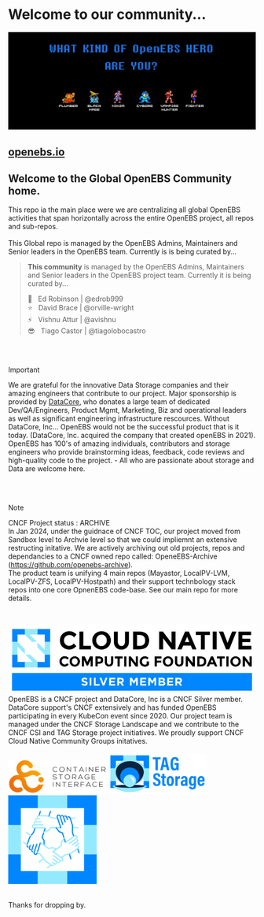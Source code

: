 # Welcome to our community...
[![OpenEBS Welcome Banner](/images/openebs_community_banner_retro_gamer.png)](https://www.openebs.io/)

## [openebs.io](https://www.openebs.io/)

## Welcome to the Global OpenEBS Community home.<BR>
This repo ia the main place were we are centralizing all global OpenEBS activities that span horizontally across the entire OpenEBS project, all repos and sub-repos.<BR>
<BR>
This Global repo is managed by the OpenEBS Admins, Maintainers and Senior leaders in the OpenEBS team.
Currently is is being curated by...

> **This community** is managed by the OpenEBS Admins, Maintainers and Senior leaders in the OpenEBS project team.
> Currently it is being curated by... <BR>
>
> :rocket: &nbsp; Ed Robinson | @edrob999 <BR>
> :star: &nbsp; David Brace | @orville-wright <BR>
> :zap: &nbsp; Vishnu Attur | @avishnu <BR>
> :sunglasses: &nbsp; Tiago Castor | @tiagolobocastro <BR>

<BR>
<BR>

> [!IMPORTANT]
> We are grateful for the innovative Data Storage companies and their amazing engineers that contribute to our project. Major sponsorship is provided by [DataCore](https://datacore.com), who donates a large team of dedicated Dev/QA/Engineers, Product Mgmt, Marketing, Biz and operational leaders as well as significant engineering infrastructure rescources. Without DataCore, Inc... OpenEBS would not be the successful product that is it today. (DataCore, Inc. acquired the company that created openEBS in 2021). OpenEBS has 100's of amazing individuals, contributors and storage engineers who provide brainstorming ideas, feedback, code reviews and high-quality code to the project. - All who are passionate about storage and Data are welcome here.
>

<BR>
<BR>

> [!NOTE]
> CNCF Project status : ARCHIVE <BR>
> In Jan 2024, under the guidnace of CNCF TOC, our project moved from Sandbox level to Archvie level so that we could impliemnt an extensive restructing initative. We are actively archiving out old projects, repos and dependancies to a CNCF owned repo called: OpeneEBS-Archive (https://github.com/openebs-archive).<BR>
> The product team is unifying 4 main repos (Mayastor, LocalPV-LVM, LocalPV-ZFS, LocalPV-Hostpath) and their support technbology stack repos into one core OpnenEBS code-base. See our main repo for more details.
<BR>

[![CNCF logo](/images/CNCF_member-silver-color.svg)](https://www.datacore.com/)
OpenEBS is a CNCF project and DataCore, Inc is a CNCF Silver member. DataCore support's CNCF extensively and has funded OpenEBS participating in every KubeCon event since 2020. Our project team is managed under the CNCF Storage Landscape and we contribute to the CNCF CSI and TAG Storage project initiatives. We proudly support CNCF Cloud Native Community Groups initatives.<BR>
<BR>
<img  alt="Container Storage Interface group" src="/images/CNCF_csi-horizontal-color.png" width="200"> <img alt="Storage Technical Advisory Group" src="/images/CNCF_tag-storage-horizontal-color.png" width="200">  <img alt="Cloud Native Community Groups" src="/images/CNCF_cncg-icon-color.png" width="180">

 
<BR>
Thanks for dropping by.

